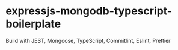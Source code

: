 # expressjs-mongodb-typescript-boilerplate

Build with JEST, Mongoose, TypeScript, Commitlint, Eslint, Prettier
